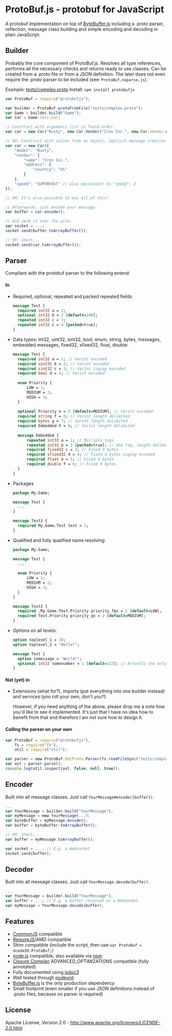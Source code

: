 ProtoBuf.js - protobuf for JavaScript
=====================================
A protobuf implementation on top of [ByteBuffer.js](https://github.com/dcodeIO/ByteBuffer.js) including a .proto parser,
reflection, message class building and simple encoding and decoding in plain JavaScript.

Builder
-------
Probably the core component of ProtoBuf.js. Resolves all type references, performs all the necessary checks and returns
ready to use classes. Can be created from a .proto file or from a JSON definition. The later does not even require the
.proto parser to be included (see: `ProtoBuf.noparse.js`).

Example: [tests/complex.proto](https://github.com/dcodeIO/ByteBuffer.js/tree/master/tests/complex.proto)
Install: `npm install protobufjs`

```javascript
var ProtoBuf = require("protobufjs");

var builder = ProtoBuf.protoFromFile("tests/complex.proto");
var Game = builder.build("Game");
var Car = Game.Cars.Car;

// Construct with arguments list in field order:
var car = new Car("Rusty", new Car.Vendor("Iron Inc.", new Car.Vendor.Address("US")), Car.Speed.SUPERFAST);

// OR: Construct with values from an object, implicit message creation (address) and enum values as strings:
var car = new Car({
    "model": "Rusty",
    "vendor": {
        "name": "Iron Inc.",
        "address": {
            "country": "US"
        }
    },
    "speed": "SUPERFAST" // also equivalent to "speed": 2
});

// OR: It's also possible to mix all of this!

// Afterwards, just encode your message:
var buffer = car.encode();

// And send it over the wire:
var socket = ...;
socket.send(buffer.toArrayBuffer());

// OR: Short...
socket.send(car.toArrayBuffer());
```

Parser
------
Compliant with the protobuf parser to the following extend:

#### In ####
* Required, optional, repeated and packed repeated fields:

  ```protobuf
  message Test {
    required int32 a = 1;
    optional int32 b = 2 [default=100];
    repeated int32 c = 3;
    repeated int32 c = 4 [packed=true];
  }
  ```

* Data types: int32, uint32, sint32, bool, enum, string, bytes, messages, embedded messages, fixed32, sfixed32, float, double:
  
  ```protobuf
  message Test {
    required int32 a = 1; // Varint encoded
    required uint32 b = 2; // Varint encoded
    required sint32 c = 3; // Varint zigzag encoded
    required bool d = 4; // Varint encoded
    
    enum Priority {
        LOW = 1;
        MEDIUM = 2;
        HIGH = 3;
    }
    
    optional Priority e = 5 [default=MEDIUM]; // Varint encoded
    required string f = 6; // Varint length delimited
    required bytes g = 7; // Varint length delimited
    required Embedded h = 8; // Varint length delimited
    
    message Embedded {
        repeated int32 a = 1; // Multiple tags
        repeated int32 b = 2 [packed=true]; // One tag, length delimited
        required fixed32 c = 3; // Fixed 4 bytes
        required sfixed32 d = 4; // Fixed 4 bytes zigzag encoded
        required float e = 5; // Fixed 4 bytes
        required double f = 6; // Fixed 8 bytes
    }
  }
  ```
  
* Packages

  ```protobuf
  package My.Game;
  
  message Test {
    ...
  }
  
  message Test2 {
    required My.Game.Test test = 1;
  }
  ```
  
* Qualified and fully qualified name resolving:

  ```protobuf
  package My.Game;
  
  message Test {
    ...
    
    enum Priority {
        LOW = 1;
        MEDIUM = 2;
        HIGH = 3;
    }
  }
  
  message Test2 {
    required .My.Game.Test.Priority priority_fqn = 1 [default=LOW];
    required Test.Priority priority_qn = 2 [default=MEDIUM];
  }
  ```  

* Options on all levels:
  
  ```protobuf
  option toplevel_1 = 10;
  option toplevel_2 = "Hello!";
  
  message Test {
    option inmessage = "World!";
    optional int32 somenumber = 1 [default=123]; // Actually the only one used
  }

#### Not (yet) in ####
* Extensions (what for?), imports (put everything into one builder instead) and services (you roll your own, don't you?).
  
  However, if you need anything of the above, please drop me a note how you'd like to see it implemented. It's just that
  I have no idea how to benefit from that and therefore I am not sure how to design it.

#### Calling the parser on your own ####
  
```javascript
var ProtoBuf = require("protobufjs"),
    fs = require("fs"),
    util = require("util");

var parser = new ProtoBuf.DotProto.Parser(fs.readFileSync("tests/complex.proto"));
var ast = parser.parse();
console.log(util.inspect(ast, false, null, true));
```

Encoder
-------
Built into all message classes. Just call `YourMessage#encode([buffer])`.

```javascript
...
var YourMessage = builder.build("YourMessage");
var myMessage = new YourMessage(...);
var byteBuffer = myMessage.encode();
var buffer = byteBuffer.toArrayBuffer();

// OR: Short...
var buffer = myMessage.toArrayBuffer();

var socket = ...; // E.g. a WebSocket
socket.send(buffer);
```

Decoder
-------
Built into all message classes. Just call `YourMessage.decode(buffer)`.

```javascript
...
var YourMessage = builder.build("YourMessage");
var buffer = ...; // E.g. a buffer received on a WebSocket
var myMessage = YourMessage.decode(buffer);
```

Features
--------
* [CommonJS](http://www.commonjs.org/) compatible
* [RequireJS](http://requirejs.org/)/AMD compatible
* Shim compatible (include the script, then use `var ProtoBuf = dcodeIO.ProtoBuf;`)
* [node.js](http://nodejs.org) compatible, also available via [npm](https://npmjs.org/package/protobufjs)
* [Closure Compiler](https://developers.google.com/closure/compiler/) ADVANCED_OPTIMIZATIONS compatible (fully annotated)
* Fully documented using [jsdoc3](https://github.com/jsdoc3/jsdoc)
* Well tested through [nodeunit](https://github.com/caolan/nodeunit)
* [ByteBuffer.js](https://github.com/dcodeIO/ByteBuffer.js) is the only production dependency
* Small footprint (even smaller if you use JSON definitions instead of .proto files, because no parser is required)

License
-------
Apache License, Version 2.0 - http://www.apache.org/licenses/LICENSE-2.0.html
